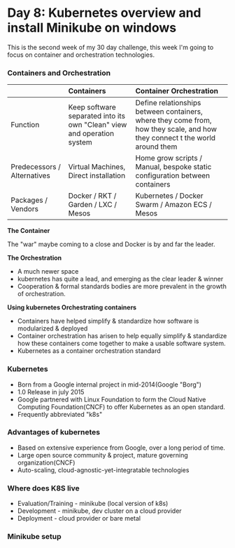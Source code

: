 # Day 8: Kubernetes overview and install Minikube on windows

This is the second week of my 30 day challenge, this week I'm going to focus on container and orchestration technologies.

### Containers and Orchestration

| |Containers|Container Orchestration|
|:---|:---|:---|
|Function|Keep software separated into its own "Clean" view and operation system|Define relationships between containers, where they come from, how they scale, and how they connect t the world around them|
|Predecessors / Alternatives|Virtual Machines, Direct installation|Home grow scripts / Manual, bespoke static configuration between containers
|Packages / Vendors|Docker / RKT / Garden / LXC / Mesos|Kubernetes / Docker Swarm / Amazon ECS / Mesos|

**The Container** 

The "war" maybe coming to a close and Docker is by and far the leader.

**The Orchestration**

- A much newer space
- kubernetes has quite a lead, and emerging as the clear leader & winner
- Cooperation & formal standards bodies are more prevalent in the growth of orchestration.

**Using kubernetes Orchestrating containers**
- Containers have helped simplify & standardize how software is modularized & deployed
- Container orchestration has arisen to help equally simplify & standardize how these containers come together to make a usable software system.
- Kubernetes as a container orchestration standard

### Kubernetes

- Born from a Google internal project in mid-2014(Google "Borg")
- 1.0 Release in july 2015
- Google partnered with Linux Foundation to form the Cloud Native Computing Foundation(CNCF) to offer Kubernetes as an open standard.
- Frequently abbreviated "k8s"

### Advantages of kubernetes

- Based on extensive experience from Google, over a long period of time.
- Large open source community & project, mature governing organization(CNCF)
- Auto-scaling, cloud-agnostic-yet-integratable technologies

### Where does K8S live

- Evaluation/Training - minikube (local version of k8s)
- Development - minikube, dev cluster on a cloud provider
- Deployment - cloud provider or bare metal

### Minikube setup






